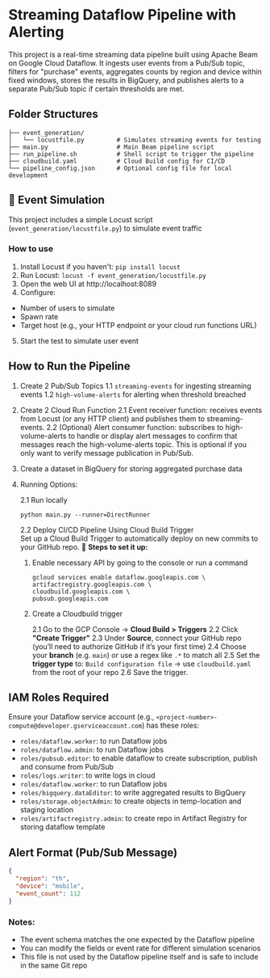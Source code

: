 # Streaming Dataflow Pipeline with Alerting
This project is a real-time streaming data pipeline built using Apache Beam on Google Cloud Dataflow. It ingests user events from a Pub/Sub topic, filters for "purchase" events, aggregates counts by region and device within fixed windows, stores the results in BigQuery, and publishes alerts to a separate Pub/Sub topic if certain thresholds are met.

## Folder Structures
```
├── event_generation/
│   └── locustfile.py         # Simulates streaming events for testing
├── main.py                   # Main Beam pipeline script
├── run_pipeline.sh           # Shell script to trigger the pipeline
├── cloudbuild.yaml           # Cloud Build config for CI/CD
└── pipeline_config.json      # Optional config file for local development
```

## 🧪 Event Simulation
This project includes a simple Locust script (`event_generation/locustfile.py`) to simulate event traffic
### How to use
1. Install Locust if you haven't: `pip install locust`
2. Run Locust: `locust -f event_generation/locustfile.py`
3. Open the web UI at http://localhost:8089
4. Configure:
- Number of users to simulate
- Spawn rate
- Target host (e.g., your HTTP endpoint or your cloud run functions URL)
5. Start the test to simulate user event

## How to Run the Pipeline
1. Create 2 Pub/Sub Topics
    1.1 `streaming-events` for ingesting streaming events 
    1.2 `high-volume-alerts` for alerting when threshold breached
2. Create 2 Cloud Run Function
    2.1 Event receiver function: receives events from Locust (or any HTTP client) and publishes them to streaming-events.
    2.2 (Optional) Alert consumer function: subscribes to high-volume-alerts to handle or display alert messages to confirm that messages reach the high-volume-alerts topic. This is optional if you only want to verify message publication in Pub/Sub.
3. Create a dataset in BigQuery for storing aggregated purchase data 
4. Running Options:
    
    2.1 Run locally
      ```
      python main.py --runner=DirectRunner
      ```
   
    2.2 Deploy CI/CD Pipeline Using Cloud Build Trigger  
    Set up a Cloud Build Trigger to automatically deploy on new commits to your GitHub repo.
    🔧 **Steps to set it up:**
    
    1. Enable necessary API by going to the console or run a command 
        ```
        gcloud services enable dataflow.googleapis.com \
        artifactregistry.googleapis.com \
        cloudbuild.googleapis.com \
        pubsub.googleapis.com
        ```
    2. Create a Cloudbuild trigger
        
        2.1 Go to the GCP Console → **Cloud Build > Triggers**
        2.2 Click **"Create Trigger"**
        2.3 Under **Source**, connect your GitHub repo (you’ll need to authorize GitHub if it’s your first time)
        2.4 Choose your **branch** (e.g. `main`) or use a regex like `.*` to match all
        2.5 Set the **trigger type** to: `Build configuration file`  → use `cloudbuild.yaml` from the root of your repo
        2.6 Save the trigger.
 

## IAM Roles Required
Ensure your Dataflow service account (e.g., `<project-number>-compute@developer.gserviceaccount.com`) has these roles:
- `roles/dataflow.worker`: to run Dataflow jobs
- `roles/dataflow.admin`: to run Dataflow jobs
- `roles/pubsub.editor`: to enable dataflow to create subscription, publish and consume from Pub/Sub
- `roles/logs.writer`: to write logs in cloud
- `roles/dataflow.worker`: to run Dataflow jobs
- `roles/bigquery.dataEditor`: to write aggregated results to BigQuery
- `roles/storage.objectAdmin`: to create objects in temp-location and staging location
- `roles/artifactregistry.admin`: to create repo in Artifact Registry for storing dataflow template


## Alert Format (Pub/Sub Message)
```json
{
  "region": "th",
  "device": "mobile",
  "event_count": 112
}
```

### Notes:
- The event schema matches the one expected by the Dataflow pipeline
- You can modify the fields or event rate for different simulation scenarios
- This file is not used by the Dataflow pipeline itself and is safe to include in the same Git repo

